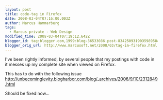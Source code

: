 ```yaml
---
layout: post
title: code-tag in Firefox
date: 2008-03-04T07:16:00.003Z
author: Marcus Hammarberg
tags:
  - Marcus private - Web Design
modified_time: 2008-03-04T07:19:12.642Z
blogger_id: tag:blogger.com,1999:blog-36533086.post-8342509319035989584
blogger_orig_url: http://www.marcusoft.net/2008/03/tag-in-firefox.html
---
```



I've been rightly informed, by several people that my postings with
code in it messes up my complete site when viewed on <span
id="SPELLING_ERROR_0" class="blsp-spelling-error">Firefox.

This has to do with the following issue
<http://unbecominglevity.blogharbor.com/blog/_archives/2006/9/10/2312849.html>

Should be fixed now...
